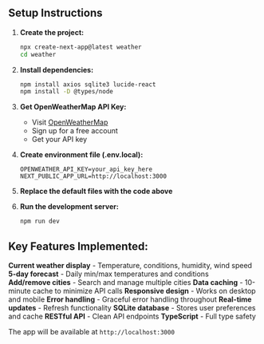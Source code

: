 ## Setup Instructions

1. **Create the project:**
   ```bash
   npx create-next-app@latest weather
   cd weather
   ```

2. **Install dependencies:**
   ```bash
   npm install axios sqlite3 lucide-react
   npm install -D @types/node
   ```

3. **Get OpenWeatherMap API Key:**
   - Visit [OpenWeatherMap](https://openweathermap.org/api)
   - Sign up for a free account
   - Get your API key

4. **Create environment file (.env.local):**
   ```
   OPENWEATHER_API_KEY=your_api_key_here
   NEXT_PUBLIC_APP_URL=http://localhost:3000
   ```

5. **Replace the default files with the code above**

6. **Run the development server:**
   ```bash
   npm run dev
   ```

## Key Features Implemented:

 **Current weather display** - Temperature, conditions, humidity, wind speed
 **5-day forecast** - Daily min/max temperatures and conditions  
 **Add/remove cities** - Search and manage multiple cities
 **Data caching** - 10-minute cache to minimize API calls
 **Responsive design** - Works on desktop and mobile
 **Error handling** - Graceful error handling throughout
 **Real-time updates** - Refresh functionality
 **SQLite database** - Stores user preferences and cache
 **RESTful API** - Clean API endpoints
 **TypeScript** - Full type safety

The app will be available at `http://localhost:3000` 